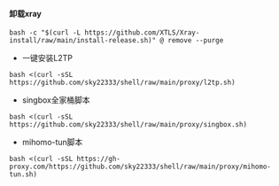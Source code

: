 #### 卸载xray
```
bash -c "$(curl -L https://github.com/XTLS/Xray-install/raw/main/install-release.sh)" @ remove --purge
```

- 一键安装L2TP
```
bash <(curl -sSL https://github.com/sky22333/shell/raw/main/proxy/l2tp.sh)
```

- singbox全家桶脚本
```
bash <(curl -sSL https://github.com/sky22333/shell/raw/main/proxy/singbox.sh)
```

- mihomo-tun脚本
```
bash <(curl -sSL https://gh-proxy.com/https://github.com/sky22333/shell/raw/main/proxy/mihomo-tun.sh)
```

